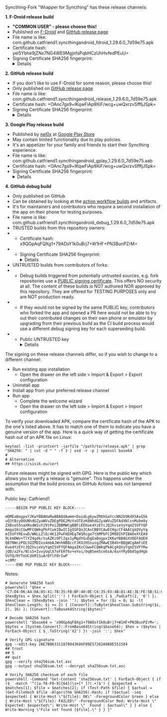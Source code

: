 Syncthing-Fork "Wrapper for Syncthing" has these release channels:

<b>1. F-Droid release build</b>

* <b>"COMMON USER" - please choose this!</b>
* Published on [F-Droid](https://f-droid.org/packages/com.github.catfriend1.syncthingandroid/) and [GitHub release page](https://github.com/Catfriend1/syncthing-android/releases/latest)
* File name is like: com.github.catfriend1.syncthingandroid_fdroid_1.29.6.0_7d59e75.apk
* Certificate hash: yei5Ybhe9jZNx7NG4WE9MgjnfsPqbHCzUhHvfedPEuU=
* Signing Certificate SHA256 fingerprint: <details>C9:E8:B9:61:B8:5E:F6:36:4D:C7:B3:46:E1:61:3D:32:08:E7:7E:C3:EA:6C:70:B3:52:11:EF:7D:E7:4F:12:E5</details>

<b>2. GitHub release build</b>

* If you don't like to use F-Droid for some reason, please choose this!
* Only published on [GitHub release page](https://github.com/Catfriend1/syncthing-android/releases/latest)
* File name is like: com.github.catfriend1.syncthingandroid_release_1.29.6.0_7d59e75.apk
* Certificate hash: +OAnc7gs9+lKqwFiAp9XiF/wcg+uwQxrzvSfffjJSpk=
* Signing Certificate SHA256 fingerprint: <details>F8:E0:27:73:B8:2C:F7:E9:4A:AB:01:62:02:9F:57:88:5F:F0:72:0F:AE:C1:0C:6B:CE:F4:9F:7D:F8:C9:4A:99</details>

<b>3. Google Play release build</b>

* Published by [nel0x](https://github.com/nel0x) at [Google Play Store](https://play.google.com/store/apps/details?id=com.github.catfriend1.syncthingandroid)
* May contain limited functionality due to play policies.
* It's an appetizer for your family and friends to start their Syncthing experience.
* File name is like: com.github.catfriend1.syncthingandroid_gplay_1.29.6.0_7d59e75.aab
* Certificate hash: +OAnc7gs9+lKqwFiAp9XiF/wcg+uwQxrzvSfffjJSpk=
* Signing Certificate SHA256 fingerprint: <details>F8:E0:27:73:B8:2C:F7:E9:4A:AB:01:62:02:9F:57:88:5F:F0:72:0F:AE:C1:0C:6B:CE:F4:9F:7D:F8:C9:4A:99</details>

<b>4. GitHub debug build</b>

* Only published on GitHub
* Can be obtained by looking at the [action workflow builds](https://github.com/Catfriend1/syncthing-android/actions) and artifacts.
* It's for maintainers and contributors who require a second installation of the app on their phone for testing purposes.
* File name is like: com.github.catfriend1.syncthingandroid_debug_1.29.6.0_7d59e75.apk
* TRUSTED builds from this repository owners:
* * Certificate hash: x9QGpAqFQXg1+79ADsY1k0uBrj7+W1HF+PN3BunPZrM=
* * Signing Certificate SHA256 fingerprint: <details>C7:D4:06:A4:0A:85:41:78:35:FB:BF:40:0E:C6:35:93:4B:81:AE:3E:FE:5B:51:C5:F8:F3:77:06:E9:CF:66:B3</details>
* UNTRUSTED builds from contributors of forks:
* * Debug builds triggered from potentially untrusted sources, e.g. fork repositories use a [PUBLIC signing certificate](https://github.com/Catfriend1/syncthing-android/blob/main/debug_scripts/debug.keystore.pub). This offers NO security at all. The content of these builds is NOT authored NOR approved by this repository. They are offered for TESTING PURPOSES only and are NOT production ready.
* * If they would not be signed by the same PUBLIC key, contributors who forked the app and opened a PR here would not be able to try out their contributed changes on their own phone or emulator by upgrading from their previous build as the CI build process would use a different debug signing key for each superseding build.
* * Public UNTRUSTED key <details>Certificate hash: 0fTGzY6Ii7fxLbtKzA5t94Zid/ECP5Gj5w/s5xRLOGM=<br>SHA256 fingerprint: D1:F4:C6:CD:8E:88:8B:B7:F1:2D:BB:4A:CC:E:6D:F7:86:62:77:F1:2:3F:91:A3:E7:F:EC:E7:14:4B:38:63</details>


The signing on these release channels differ, so if you wish to change to a different channel:

* Run existing app installation
  * Open the drawer on the left side > Import & Export > Export configuration
* Uninstall app
* Install app from your preferred release channel
* Run app
  * Complete the welcome wizard
  * Open the drawer on the left side > Import & Export > Import configuration

To verify your downloaded APK, compare the certificate hash of the APK to the one's listed above. It has to match one of them to indicate you have a genuine version of the app. Here is a quick way of getting the certificate hash out of an APK file on Linux:

```
keytool -list -printcert -jarfile "/path/to/release.apk" | grep "SHA256: " | cut -d " " -f 3 | xxd -r -p | openssl base64
#
# Alternative
## https://sisik.eu/cert
```

Future releases might be signed with GPG. Here is the public key which allows you to verify a release is "genuine". This happens under the assumption that the build process on GitHub Actions was not tampered with.

Public key: Catfriend1
```
-----BEGIN PGP PUBLIC KEY BLOCK-----

mDMEaBogpxYJKwYBBAHaRw8BAQdAwmm+DaidLg6ywZR6hGaYccNN2b9KdXSAxG5k
uQ3tBzy0OUNhdGZyaWVuZDEgPDE2MzYxOTEzK0NhdGZyaWVuZDFAdXNlcnMubm9y
ZXBseS5naXRodWIuY29tPoiZBBMWCgBBFiEEKue4YzEYcJQ2hvieVyYqmI5VFYQF
AmgaIKcCGwMFCQWkqPkFCwkIBwICIgIGFQoJCAsCBBYCAwECHgcCF4AACgkQVyYq
mI5VFYREswD/WNLLZlO/4K12PwFHEHEg7W1Rcge7tbMPbFCIM9DIhPIBAOeXtEA9
9LkmDWv+TlYZ4gdk/tuAZKiOPl2gx1yMqdYGuDgEaBogpxIKKwYBBAGXVQEFAQEH
QB7NWczPOLSQIMDIxx4mbAJWnhNBBccFJKOJHSnusgZMAwEIB4h+BBgWCgAmFiEE
Kue4YzEYcJQ2hvieVyYqmI5VFYQFAmgaIKcCGwwFCQWkqPkACgkQVyYqmI5VFYRw
jQD/a2Fx/Nls5+ZvvyUqlX7oFERf6v+eYoi/0qB5em5ce6sA/AsnYRyBbd5gdHgb
VUTQ/RYTeUCdkM1SuArDflF0rIwP
=c0Mr
-----END PGP PUBLIC KEY BLOCK-----
```

Notes:

```
# Generate SHA256 hash
powershell "$hex = 'C7:D4:06:A4:0A:85:41:78:35:FB:BF:40:0E:C6:35:93:4B:81:AE:3E:FE:5B:51:C5:F8:F3:77:06:E9:CF:66:B3'; $hexBytes = $hex.Split(':') | ForEach-Object { $_.PadLeft(2, '0') }; $hexClean = ($hexBytes -join ''); $bytes = for ($i = 0; $i -lt $hexClean.Length; $i += 2) { [Convert]::ToByte($hexClean.Substring($i, 2), 16) }; [Convert]::ToBase64String($bytes)"

# Decode SHA256 hash
powershell "$base64 = 'x9QGpAqFQXg1+79ADsY1k0uBrj7+W1HF+PN3BunPZrM='; $bytes = [System.Convert]::FromBase64String($base64); $hex = ($bytes | ForEach-Object { $_.ToString('X2') }) -join ':'; $hex"

# Verify GPG signature
gpg --edit-key 2AE7B863311870943686F89E57262A988E551584
## trust
## 5
## quit
gpg --verify sha256sum.txt.asc
gpg --output sha256sum.txt --decrypt sha256sum.txt.asc

# Verify SHA256 checksum of each file
powershell -Command "Get-Content 'sha256sum.txt' | ForEach-Object { if ($_ -match '^([a-fA-F0-9]{64})\s+[* ]?(.+)$') { $expected = $matches[1]; $file = $matches[2]; if (Test-Path $file) { $actual = (Get-FileHash $file -Algorithm SHA256).Hash; if ($actual -ieq $expected) { Write-Host \"${file}: OK\" -ForegroundColor Green } else { Write-Host \"${file}: FAILED\" -ForegroundColor Red; Write-Host \"  Expected: $expected\"; Write-Host \"  Found : $actual\" } } else { Write-Warning \"File not found [$file].\" } } }"
```
